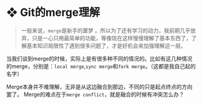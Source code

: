 #  ❖ Git的merge理解

> 一般来说，`merge`是新手的噩梦 。所以为了还有学习的动力，我前期几乎放弃，只是一心只用最简单的功能，等像现在这样慢慢理解了基本东西了，了解基本知识局限性了遇到很多问题了，才是好机会来加强理解这一层。

当我们谈到merge的时候，实际上是有很多种不同的情况的。比如有这几种情况的merge，分别是：`local merge`,`sync merge`和`fork merge`。（这都是我自己起的名字）

Merge本身并不难理解，无非是从这边融合到那边，不同的只是起点终点的方向罢了。
Merge的难点在于`merge conflict`，就是融合的时候有冲突怎么办？